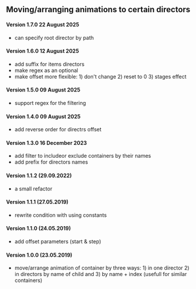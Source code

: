 ## Moving/arranging animations to certain directors

#### Version 1.7.0 22 August 2025
* can specify root director by path

#### Version 1.6.0 12 August 2025
* add suffix for items directors
* make regex as an optional
* make offset more flexible: 1) don't change 2) reset to 0 3) stages effect

#### Version 1.5.0 09 August 2025
* support regex for the filtering

#### Version 1.4.0 09 August 2025
* add reverse order for directrs offset

#### Version 1.3.0 16 December 2023
* add filter to includeor exclude containers by their names
* add prefix for directors names

#### Version 1.1.2 (29.09.2022)
* a small refactor

#### Version 1.1.1 (27.05.2019)
* rewrite condition with using constants

#### Version 1.1.0 (24.05.2019)
* add offset parameters (start & step)

#### Version 1.0.0 (23.05.2019)
* move/arrange animation of container by three ways: 1) in one director 2) in directors by name of child and 3) by name + index (usefull for similar containers)
